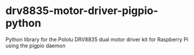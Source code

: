 # drv8835-motor-driver-pigpio-python
Python library for the Pololu DRV8835 dual motor driver kit for Raspberry Pi using the pigpio daemon
